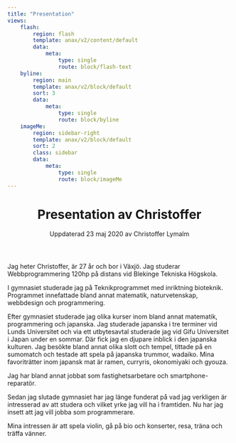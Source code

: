 ```yaml
---
title: "Presentation"
views:
    flash:
        region: flash
        template: anax/v2/content/default
        data:
            meta: 
                type: single
                route: block/flash-text
    byline:
        region: main
        template: anax/v2/block/default
        sort: 3
        data:
            meta: 
                type: single
                route: block/byline
    imageMe:
        region: sidebar-right
        template: anax/v2/block/default
        sort: 2
        class: sidebar
        data:
            meta: 
                type: single
                route: block/imageMe
---
```

<div class="article-index">
<header>
<h1>Presentation av Christoffer</h1>
<p class="author">Uppdaterad<time datetime="2020-05-23"> 23 maj 2020
</time> av Christoffer Lymalm</p>
</header>

<p>Jag heter Christoffer, är 27 år och bor i Växjö. Jag studerar 
Webbprogrammering 120hp på distans vid Blekinge Tekniska Högskola.</p>

<p>I gymnasiet studerade jag på Teknikprogrammet med inriktning bioteknik. 
Programmet innefattade bland annat matematik, naturvetenskap, webbdesign och 
programmering.</p>

<p>Efter gymnasiet studerade jag olika kurser inom bland annat matematik, 
programmering och japanska. Jag studerade japanska i tre terminer vid Lunds 
Universitet och via ett utbytesavtal studerade jag vid Gifu Universitet i 
Japan under en sommar. Där fick jag en djupare inblick i den japanska 
kulturen. Jag besökte bland annat olika slott och tempel, tittade på en 
sumomatch och testade att spela på japanska trummor, wadaiko. Mina 
favoriträtter inom japansk mat är ramen, curryris, okonomiyaki och gyouza.</p>

<p>Jag har bland annat jobbat som fastighetsarbetare och smartphone-reparatör.
</p>

<p>Sedan jag slutade gymnasiet har jag länge funderat på vad jag verkligen är 
intresserad av att studera och vilket yrke jag vill ha i framtiden. Nu har jag insett att jag vill jobba som programmerare.</p>

<p>Mina intressen är att spela violin, gå på bio och konserter, resa, träna och träffa vänner.</p>
</div>
